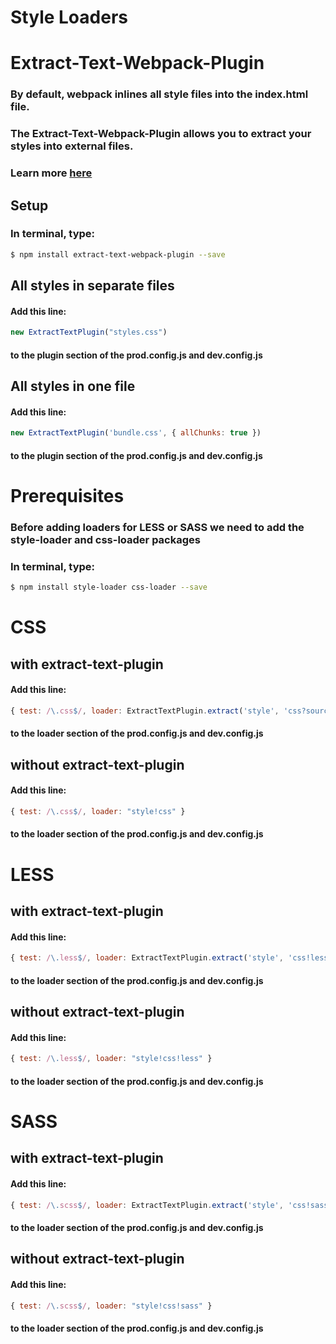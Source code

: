 # Style Loaders

# Extract-Text-Webpack-Plugin
### By default, webpack inlines all style files into the index.html file.
### The Extract-Text-Webpack-Plugin allows you to extract your styles into external files.
### Learn more [here](https://github.com/webpack/extract-text-webpack-plugin)
## Setup
### In terminal, type:
```sh
$ npm install extract-text-webpack-plugin --save
```
## All styles in separate files
#### Add this line:
```javascript
new ExtractTextPlugin("styles.css")
```
#### to the plugin section of the prod.config.js and dev.config.js
## All styles in one file
#### Add this line:
```javascript
new ExtractTextPlugin('bundle.css', { allChunks: true })
```
#### to the plugin section of the prod.config.js and dev.config.js

# Prerequisites
### Before adding loaders for LESS or SASS we need to add the style-loader and css-loader packages
### In terminal, type:
```sh
$ npm install style-loader css-loader --save
```

# CSS
## with extract-text-plugin
#### Add this line:
```javascript
{ test: /\.css$/, loader: ExtractTextPlugin.extract('style', 'css?sourceMap') }
```
#### to the loader section of the prod.config.js and dev.config.js
## without extract-text-plugin
#### Add this line:
```javascript
{ test: /\.css$/, loader: "style!css" }
```
#### to the loader section of the prod.config.js and dev.config.js

# LESS
## with extract-text-plugin
#### Add this line:
```javascript
{ test: /\.less$/, loader: ExtractTextPlugin.extract('style', 'css!less') }
```
#### to the loader section of the prod.config.js and dev.config.js
## without extract-text-plugin
#### Add this line:
```javascript
{ test: /\.less$/, loader: "style!css!less" }
```
#### to the loader section of the prod.config.js and dev.config.js

# SASS
## with extract-text-plugin
#### Add this line:
```javascript
{ test: /\.scss$/, loader: ExtractTextPlugin.extract('style', 'css!sass') }
```
#### to the loader section of the prod.config.js and dev.config.js
## without extract-text-plugin
#### Add this line:
```javascript
{ test: /\.scss$/, loader: "style!css!sass" }
```
#### to the loader section of the prod.config.js and dev.config.js
